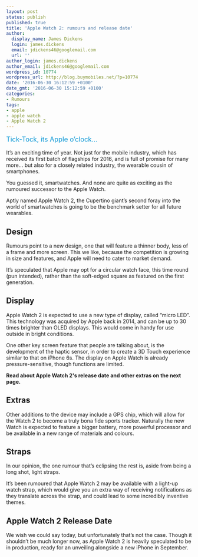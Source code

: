 ```yaml
---
layout: post
status: publish
published: true
title: 'Apple Watch 2: rumours and release date'
author:
  display_name: James Dickens
  login: james.dickens
  email: jdickens46@googlemail.com
  url: ''
author_login: james.dickens
author_email: jdickens46@googlemail.com
wordpress_id: 10774
wordpress_url: http://blog.buymobiles.net/?p=10774
date: '2016-06-30 16:12:59 +0100'
date_gmt: '2016-06-30 15:12:59 +0100'
categories:
- Rumours
tags:
- apple
- apple watch
- Apple Watch 2
---
```

<p><span class="postStandFirst" style="color: #0896d5; line-height: 26px; font-size: 18px;">Tick-Tock, its Apple o&rsquo;clock&hellip;</span></p>
<p>It&rsquo;s an exciting time of year. Not just for the mobile industry, which has received its first batch of flagships for 2016, and is full of promise for many more... but also for a closely related industry, the wearable cousin of smartphones.</p>
<p>You guessed it, smartwatches. And none are quite as exciting as the rumoured successor to the Apple Watch.</p>
<p>Aptly named Apple Watch 2, the Cupertino giant&rsquo;s second foray into the world of smartwatches is going to be the benchmark setter for all future wearables.</p>
<h2>Design</h2>
<p>Rumours point to a new design, one that will feature a thinner body, less of a frame and more screen. This we like, because the competition is growing in size and features, and Apple will need to cater to market demand.</p>
<p>It&rsquo;s speculated that Apple may opt for a circular watch face, this time round (pun intended), rather than the soft-edged square as featured on the first generation.</p>
<h2>Display</h2>
<p>Apple Watch 2 is expected to use a new type of display, called &ldquo;micro LED&rdquo;. This technology was acquired by Apple back in 2014, and can be up to 30 times brighter than OLED displays. This would come in handy for use outside in bright conditions.</p>
<p>One other key screen feature that people are talking about, is the development of the haptic sensor, in order to create a 3D Touch experience similar to that on iPhone 6s. The display on Apple Watch is already pressure-sensitive, though functions are limited.</p>
<p><strong>Read about Apple Watch 2's release date and other extras on the next page.</strong></p>
<p><!--nextpage--></p>
<h2>Extras</h2>
<p>Other additions to the device may include a GPS chip, which will allow for the Watch 2 to become a truly bona fide sports tracker. Naturally the new Watch is expected to feature a bigger battery, more powerful processor and be available in a new range of materials and colours.</p>
<h2>Straps</h2>
<p>In our opinion, the one rumour that&rsquo;s eclipsing the rest is, aside from being a long shot, light straps.</p>
<p>It&rsquo;s been rumoured that Apple Watch 2 may be available with a light-up watch strap, which would give you an extra way of receiving notifications as they translate across the strap, and could lead to some incredibly inventive themes.</p>
<h2>Apple Watch 2 Release Date</h2>
<p>We wish we could say today, but unfortunately that&rsquo;s not the case. Though it shouldn&rsquo;t be much longer now, as Apple Watch 2 is heavily speculated to be in production, ready for an unveiling alongside a new iPhone in September.</p>
